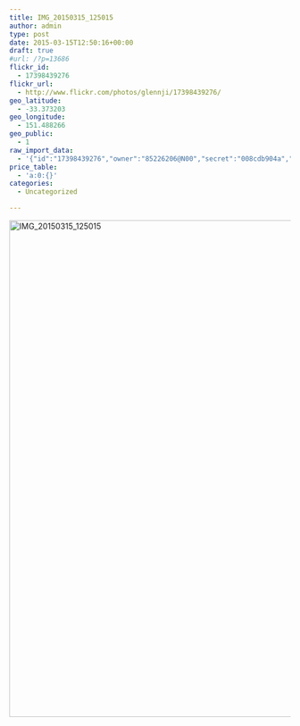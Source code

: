```yaml
---
title: IMG_20150315_125015
author: admin
type: post
date: 2015-03-15T12:50:16+00:00
draft: true
#url: /?p=13686
flickr_id:
  - 17398439276
flickr_url:
  - http://www.flickr.com/photos/glennji/17398439276/
geo_latitude:
  - -33.373203
geo_longitude:
  - 151.488266
geo_public:
  - 1
raw_import_data:
  - '{"id":"17398439276","owner":"85226206@N00","secret":"008cdb904a","server":"8847","farm":9,"title":"IMG_20150315_125015","ispublic":0,"isfriend":0,"isfamily":0,"description":{"_content":""},"dateupload":"1431090487","lastupdate":"1431090495","datetaken":"2015-03-15 12:50:16","datetakengranularity":"0","datetakenunknown":"0","ownername":"glennji","tags":"","machine_tags":"","originalsecret":"5928dc1250","originalformat":"jpg","latitude":"-33.373203","longitude":"151.488266","accuracy":"16","context":0,"place_id":"kqf7_PVTWryAwgzc2w","woeid":"28645358","geo_is_family":0,"geo_is_friend":0,"geo_is_contact":0,"geo_is_public":0,"media":"photo","media_status":"ready","url_o":"https://farm9.staticflickr.com/8847/17398439276_5928dc1250_o.jpg","height_o":"4208","width_o":"3120"}'
price_table:
  - 'a:0:{}'
categories:
  - Uncategorized

---
```

<p class="flickr-image">
  <a href="http://www.flickr.com/photos/glennji/17398439276/" class="flickr-link"><img src="/wp-content/uploads/2015/03/17398439276_5928dc1250_o-759x1024.jpg" width="660" height="890" alt="IMG_20150315_125015" class="keyring-img" /></a>
</p>
